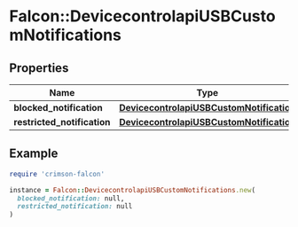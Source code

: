 # Falcon::DevicecontrolapiUSBCustomNotifications

## Properties

| Name | Type | Description | Notes |
| ---- | ---- | ----------- | ----- |
| **blocked_notification** | [**DevicecontrolapiUSBCustomNotification**](DevicecontrolapiUSBCustomNotification.md) |  | [optional] |
| **restricted_notification** | [**DevicecontrolapiUSBCustomNotification**](DevicecontrolapiUSBCustomNotification.md) |  | [optional] |

## Example

```ruby
require 'crimson-falcon'

instance = Falcon::DevicecontrolapiUSBCustomNotifications.new(
  blocked_notification: null,
  restricted_notification: null
)
```

